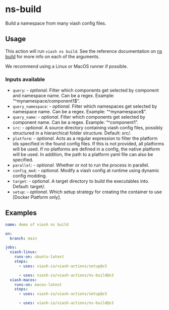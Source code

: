 ns-build
================

Build a namespace from many viash config files.

## Usage

This action will run `viash ns build`. See the reference documentation
on [ns build](https://viash.io/reference/viash/ns.html) for more info on
each of the arguments.

We recommend using a Linux or MacOS runner if possible.

### Inputs available

- `query`: - *optional*. Filter which components get selected by
  component and namespace name. Can be a regex. Example:
  “^mynamespace/component1\$”.
- `query_namespace`: - *optional*. Filter which namespaces get selected
  by namespace name. Can be a regex. Example: “^mynamespace\$”.
- `query_name`: - *optional*. Filter which components get selected by
  component name. Can be a regex. Example: “^component1”.
- `src`: - *optional*. A source directory containing viash config files,
  possibly structured in a hierarchical folder structure. Default: src/.
- `platform`: - *optional*. Acts as a regular expression to filter the
  platform ids specified in the found config files. If this is not
  provided, all platforms will be used. If no platforms are defined in a
  config, the native platform will be used. In addition, the path to a
  platform yaml file can also be specified.
- `parallel`: - *optional*. Whether or not to run the process in
  parallel.
- `config_mod`: - *optional*. Modify a viash config at runtime using
  dynamic config modding.
- `target`: - *optional*. A target directory to build the executables
  into. Default: target/.
- `setup`: - *optional*. Which setup strategy for creating the container
  to use \[Docker Platform only\].

## Examples

``` yaml
name: demo of viash ns build

on: 
  branch: main

jobs:
  viash-linux:
    runs-on: ubuntu-latest
    steps:
      - uses: viash-io/viash-actions/setup@v3

      - uses: viash-io/viash-actions/ns-build@v3
  viash-macos:
    runs-on: macos-latest
    steps:
      - uses: viash-io/viash-actions/setup@v3

      - uses: viash-io/viash-actions/ns-build@v3
```
